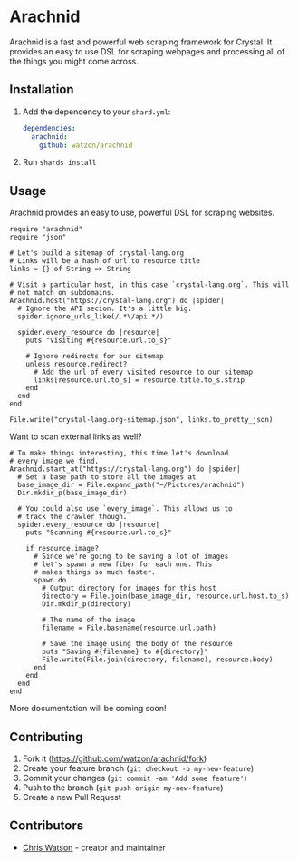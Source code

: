 # Arachnid

Arachnid is a fast and powerful web scraping framework for Crystal. It provides an easy to use DSL for scraping webpages and processing all of the things you might come across.

## Installation

1. Add the dependency to your `shard.yml`:

   ```yaml
   dependencies:
     arachnid:
       github: watzon/arachnid
   ```

2. Run `shards install`

## Usage

Arachnid provides an easy to use, powerful DSL for scraping websites.

```crystal
require "arachnid"
require "json"

# Let's build a sitemap of crystal-lang.org
# Links will be a hash of url to resource title
links = {} of String => String

# Visit a particular host, in this case `crystal-lang.org`. This will
# not match on subdomains.
Arachnid.host("https://crystal-lang.org") do |spider|
  # Ignore the API secion. It's a little big.
  spider.ignore_urls_like(/.*\/api.*/)

  spider.every_resource do |resource|
    puts "Visiting #{resource.url.to_s}"

    # Ignore redirects for our sitemap
    unless resource.redirect?
      # Add the url of every visited resource to our sitemap
      links[resource.url.to_s] = resource.title.to_s.strip
    end
  end
end

File.write("crystal-lang.org-sitemap.json", links.to_pretty_json)
```

Want to scan external links as well?

```crystal
# To make things interesting, this time let's download
# every image we find.
Arachnid.start_at("https://crystal-lang.org") do |spider|
  # Set a base path to store all the images at
  base_image_dir = File.expand_path("~/Pictures/arachnid")
  Dir.mkdir_p(base_image_dir)

  # You could also use `every_image`. This allows us to
  # track the crawler though.
  spider.every_resource do |resource|
    puts "Scanning #{resource.url.to_s}"

    if resource.image?
      # Since we're going to be saving a lot of images
      # let's spawn a new fiber for each one. This
      # makes things so much faster.
      spawn do
        # Output directory for images for this host
        directory = File.join(base_image_dir, resource.url.host.to_s)
        Dir.mkdir_p(directory)

        # The name of the image
        filename = File.basename(resource.url.path)

        # Save the image using the body of the resource
        puts "Saving #{filename} to #{directory}"
        File.write(File.join(directory, filename), resource.body)
      end
    end
  end
end
```

More documentation will be coming soon!

## Contributing

1. Fork it (<https://github.com/watzon/arachnid/fork>)
2. Create your feature branch (`git checkout -b my-new-feature`)
3. Commit your changes (`git commit -am 'Add some feature'`)
4. Push to the branch (`git push origin my-new-feature`)
5. Create a new Pull Request

## Contributors

- [Chris Watson](https://github.com/watzon) - creator and maintainer
